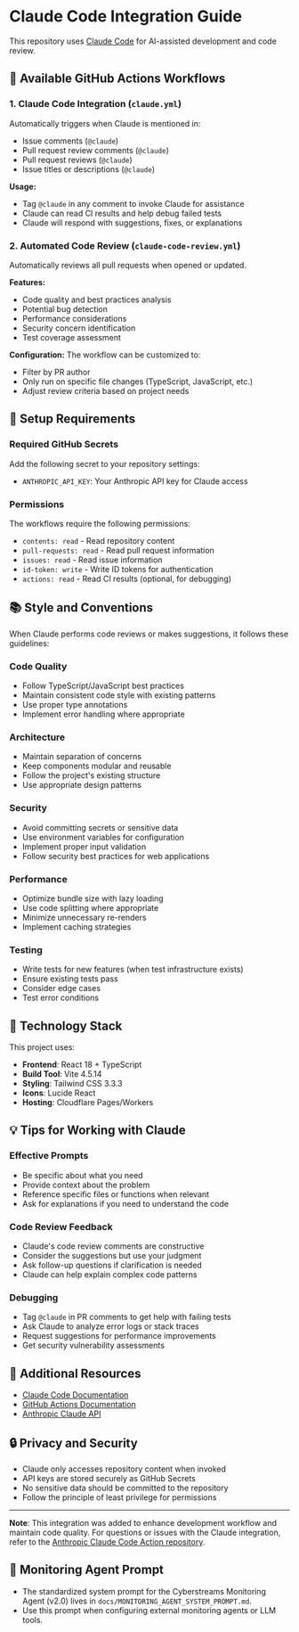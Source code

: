 # Claude Code Integration Guide

This repository uses [Claude Code](https://claude.com/claude-code) for AI-assisted development and code review.

## 🤖 Available GitHub Actions Workflows

### 1. Claude Code Integration (`claude.yml`)

Automatically triggers when Claude is mentioned in:

- Issue comments (`@claude`)
- Pull request review comments (`@claude`)
- Pull request reviews (`@claude`)
- Issue titles or descriptions (`@claude`)

**Usage:**

- Tag `@claude` in any comment to invoke Claude for assistance
- Claude can read CI results and help debug failed tests
- Claude will respond with suggestions, fixes, or explanations

### 2. Automated Code Review (`claude-code-review.yml`)

Automatically reviews all pull requests when opened or updated.

**Features:**

- Code quality and best practices analysis
- Potential bug detection
- Performance considerations
- Security concern identification
- Test coverage assessment

**Configuration:**
The workflow can be customized to:

- Filter by PR author
- Only run on specific file changes (TypeScript, JavaScript, etc.)
- Adjust review criteria based on project needs

## 🔧 Setup Requirements

### Required GitHub Secrets

Add the following secret to your repository settings:

- `ANTHROPIC_API_KEY`: Your Anthropic API key for Claude access

### Permissions

The workflows require the following permissions:

- `contents: read` - Read repository content
- `pull-requests: read` - Read pull request information
- `issues: read` - Read issue information
- `id-token: write` - Write ID tokens for authentication
- `actions: read` - Read CI results (optional, for debugging)

## 📚 Style and Conventions

When Claude performs code reviews or makes suggestions, it follows these guidelines:

### Code Quality

- Follow TypeScript/JavaScript best practices
- Maintain consistent code style with existing patterns
- Use proper type annotations
- Implement error handling where appropriate

### Architecture

- Maintain separation of concerns
- Keep components modular and reusable
- Follow the project's existing structure
- Use appropriate design patterns

### Security

- Avoid committing secrets or sensitive data
- Use environment variables for configuration
- Implement proper input validation
- Follow security best practices for web applications

### Performance

- Optimize bundle size with lazy loading
- Use code splitting where appropriate
- Minimize unnecessary re-renders
- Implement caching strategies

### Testing

- Write tests for new features (when test infrastructure exists)
- Ensure existing tests pass
- Consider edge cases
- Test error conditions

## 🚀 Technology Stack

This project uses:

- **Frontend**: React 18 + TypeScript
- **Build Tool**: Vite 4.5.14
- **Styling**: Tailwind CSS 3.3.3
- **Icons**: Lucide React
- **Hosting**: Cloudflare Pages/Workers

## 💡 Tips for Working with Claude

### Effective Prompts

- Be specific about what you need
- Provide context about the problem
- Reference specific files or functions when relevant
- Ask for explanations if you need to understand the code

### Code Review Feedback

- Claude's code review comments are constructive
- Consider the suggestions but use your judgment
- Ask follow-up questions if clarification is needed
- Claude can help explain complex code patterns

### Debugging

- Tag `@claude` in PR comments to get help with failing tests
- Ask Claude to analyze error logs or stack traces
- Request suggestions for performance improvements
- Get security vulnerability assessments

## 📖 Additional Resources

- [Claude Code Documentation](https://docs.claude.com/en/docs/claude-code)
- [GitHub Actions Documentation](https://docs.github.com/en/actions)
- [Anthropic Claude API](https://docs.anthropic.com/)

## 🔒 Privacy and Security

- Claude only accesses repository content when invoked
- API keys are stored securely as GitHub Secrets
- No sensitive data should be committed to the repository
- Follow the principle of least privilege for permissions

---

**Note**: This integration was added to enhance development workflow and maintain code quality. For questions or issues with the Claude integration, refer to the [Anthropic Claude Code Action repository](https://github.com/anthropics/claude-code-action).

## 📡 Monitoring Agent Prompt

- The standardized system prompt for the Cyberstreams Monitoring Agent (v2.0) lives in `docs/MONITORING_AGENT_SYSTEM_PROMPT.md`.
- Use this prompt when configuring external monitoring agents or LLM tools.
